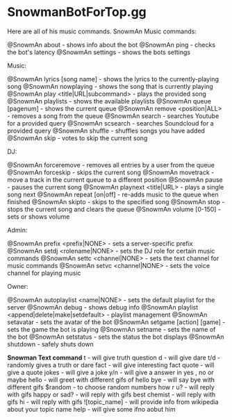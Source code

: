 # SnowmanBotForTop.gg
Here are all of his music commands.
SnowmAn Music commands:

@SnowmAn about - shows info about the bot
@SnowmAn ping - checks the bot's latency
@SnowmAn settings - shows the bots settings

  Music:

@SnowmAn lyrics [song name] - shows the lyrics to the currently-playing song
@SnowmAn nowplaying - shows the song that is currently playing
@SnowmAn play <title|URL|subcommand> - plays the provided song
@SnowmAn playlists - shows the available playlists
@SnowmAn queue [pagenum] - shows the current queue
@SnowmAn remove <position|ALL> - removes a song from the queue
@SnowmAn search <query> - searches Youtube for a provided query
@SnowmAn scsearch <query> - searches Soundcloud for a provided query
@SnowmAn shuffle - shuffles songs you have added
@SnowmAn skip - votes to skip the current song

  DJ:

@SnowmAn forceremove <user> - removes all entries by a user from the queue
@SnowmAn forceskip - skips the current song
@SnowmAn movetrack <from> <to> - move a track in the current queue to a different position
@SnowmAn pause - pauses the current song
@SnowmAn playnext <title|URL> - plays a single song next
@SnowmAn repeat [on|off] - re-adds music to the queue when finished
@SnowmAn skipto <position> - skips to the specified song
@SnowmAn stop - stops the current song and clears the queue
@SnowmAn volume [0-150] - sets or shows volume

  Admin:

@SnowmAn prefix <prefix|NONE> - sets a server-specific prefix
@SnowmAn setdj <rolename|NONE> - sets the DJ role for certain music commands
@SnowmAn settc <channel|NONE> - sets the text channel for music commands
@SnowmAn setvc <channel|NONE> - sets the voice channel for playing music

  Owner:

@SnowmAn autoplaylist <name|NONE> - sets the default playlist for the server
@SnowmAn debug - shows debug info
@SnowmAn playlist <append|delete|make|setdefault> - playlist management
@SnowmAn setavatar <url> - sets the avatar of the bot
@SnowmAn setgame [action] [game] - sets the game the bot is playing
@SnowmAn setname <name> - sets the name of the bot
@SnowmAn setstatus <status> - sets the status the bot displays
@SnowmAn shutdown - safely shuts down
  
**Snowman Text command**
t - will give truth question 
d - will give dare 
t/d - randomly gives a truth or dare 
fact - will give interesting fact 
quote - will give a quote 
jokes - will give a joke 
y/n - will give a answer in yes , no or maybe 
hello - will greet with different gifs of hello 
bye - will say bye with different gifs 
$random - to choose random numbers 
how r u? - will reply with gifs 
happy or sad? - will reply with gifs
best chemist - will reply with gifs 
hi - will reply with gifs 
![topic_name] - will provide info from wikipedia about your topic name 
help - will give some ifno aobut him 
